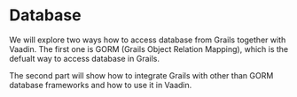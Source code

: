 # Database

We will explore two ways how to access database from Grails together with Vaadin. The first one is GORM (Grails Object Relation Mapping), which is the defualt way to access database in Grails.

The second part will show how to integrate Grails with other than GORM database frameworks and how to use it in Vaadin.
